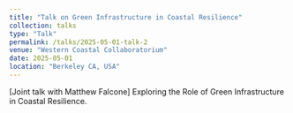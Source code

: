 ```yaml
---
title: "Talk on Green Infrastructure in Coastal Resilience"
collection: talks
type: "Talk"
permalink: /talks/2025-05-01-talk-2
venue: "Western Coastal Collaboratorium"
date: 2025-05-01
location: "Berkeley CA, USA"
---
```


[Joint talk with Matthew Falcone] Exploring the Role of Green Infrastructure in Coastal Resilience.
